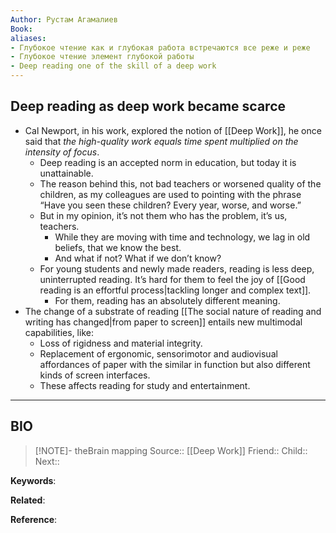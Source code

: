 ```yaml
---
Author: Рустам Агамалиев
Book: 
aliases: 
- Глубокое чтение как и глубокая работа встречаются все реже и реже 
- Глубокое чтение элемент глубокой работы 
- Deep reading one of the skill of a deep work
---
```

## Deep reading as deep work became scarce
- Cal Newport, in his work, explored the notion of [[Deep Work]], he once said that *the high-quality work equals time spent multiplied on the intensity of focus*.
	- Deep reading is an accepted norm in education, but today it is unattainable.
	- The reason behind this, not bad teachers or worsened quality of the children, as my colleagues are used to pointing with the phrase “Have you seen these children? Every year, worse, and worse.”
	- But in my opinion, it’s not them who has the problem, it’s us, teachers.
		- While they are moving with time and technology, we lag in old beliefs, that we know the best.
		- And what if not? What if we don’t know?
	- For young students and newly made readers, reading is less deep, uninterrupted reading. It’s hard for them to feel the joy of [[Good reading is an effortful process|tackling longer and complex text]].
		- For them, reading has an absolutely different meaning.
- The change of a substrate of reading [[The social nature of reading and writing has changed|from paper to screen]] entails new multimodal capabilities, like:
	- Loss of rigidness and material integrity.
	- Replacement of ergonomic, sensorimotor and audiovisual affordances of paper with the similar in function but also different kinds of screen interfaces.
	- These affects reading for study and entertainment.

***
## BIO
> [!NOTE]- theBrain mapping
> Source:: [[Deep Work]]
> Friend::
> Child::
> Next::

**Keywords**:

**Related**:

**Reference**: 